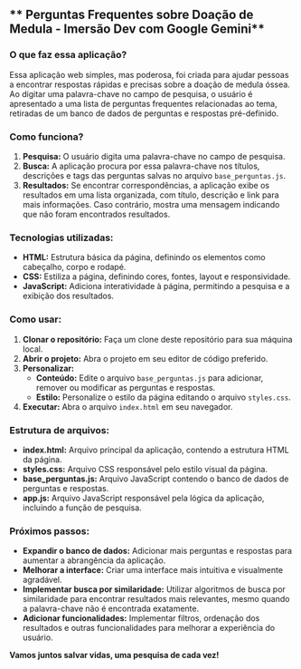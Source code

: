 ## ** Perguntas Frequentes sobre Doação de Medula - Imersão Dev com Google Gemini**

### **O que faz essa aplicação?**

Essa aplicação web simples, mas poderosa, foi criada para ajudar pessoas a encontrar respostas rápidas e precisas sobre a doação de medula óssea. Ao digitar uma palavra-chave no campo de pesquisa, o usuário é apresentado a uma lista de perguntas frequentes relacionadas ao tema, retiradas de um banco de dados de perguntas e respostas pré-definido.

### **Como funciona?**

1. **Pesquisa:** O usuário digita uma palavra-chave no campo de pesquisa.
2. **Busca:** A aplicação procura por essa palavra-chave nos títulos, descrições e tags das perguntas salvas no arquivo `base_perguntas.js`.
3. **Resultados:** Se encontrar correspondências, a aplicação exibe os resultados em uma lista organizada, com título, descrição e link para mais informações. Caso contrário, mostra uma mensagem indicando que não foram encontrados resultados.

### **Tecnologias utilizadas:**

* **HTML:** Estrutura básica da página, definindo os elementos como cabeçalho, corpo e rodapé.
* **CSS:** Estiliza a página, definindo cores, fontes, layout e responsividade.
* **JavaScript:** Adiciona interatividade à página, permitindo a pesquisa e a exibição dos resultados.

### **Como usar:**

1. **Clonar o repositório:** Faça um clone deste repositório para sua máquina local.
2. **Abrir o projeto:** Abra o projeto em seu editor de código preferido.
3. **Personalizar:**
   * **Conteúdo:** Edite o arquivo `base_perguntas.js` para adicionar, remover ou modificar as perguntas e respostas.
   * **Estilo:** Personalize o estilo da página editando o arquivo `styles.css`.
4. **Executar:** Abra o arquivo `index.html` em seu navegador.

### **Estrutura de arquivos:**

* **index.html:** Arquivo principal da aplicação, contendo a estrutura HTML da página.
* **styles.css:** Arquivo CSS responsável pelo estilo visual da página.
* **base_perguntas.js:** Arquivo JavaScript contendo o banco de dados de perguntas e respostas.
* **app.js:** Arquivo JavaScript responsável pela lógica da aplicação, incluindo a função de pesquisa.

### **Próximos passos:**

* **Expandir o banco de dados:** Adicionar mais perguntas e respostas para aumentar a abrangência da aplicação.
* **Melhorar a interface:** Criar uma interface mais intuitiva e visualmente agradável.
* **Implementar busca por similaridade:** Utilizar algoritmos de busca por similaridade para encontrar resultados mais relevantes, mesmo quando a palavra-chave não é encontrada exatamente.
* **Adicionar funcionalidades:** Implementar filtros, ordenação dos resultados e outras funcionalidades para melhorar a experiência do usuário.


**Vamos juntos salvar vidas, uma pesquisa de cada vez!** 

